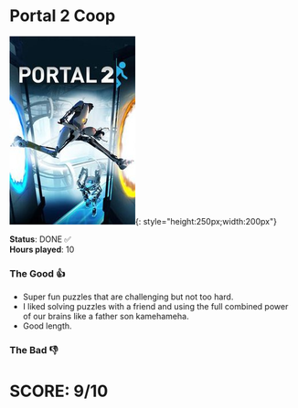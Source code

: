 # Portal 2 Coop

![](Portal2.jpg){: style="height:250px;width:200px"}

**Status**: DONE ✅<br>
**Hours played**: 10<br>

### The Good 👍
+ Super fun puzzles that are challenging but not too hard.
+ I liked solving puzzles with a friend and using the full combined power of our brains like a father son kamehameha.
+ Good length.

### The Bad 👎

# SCORE: 9/10